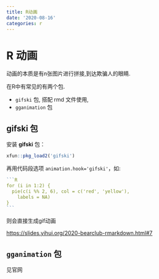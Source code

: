```yaml
---
title: R动画
date: '2020-08-16'
categories: r
---
```





# R 动画

动画的本质是有n张图片进行拼接,到达欺骗人的眼睛.

在R中有常见的有两个包.

- `gifski` 包, 搭配 rmd 文件使用, 
- `gganimation`  包

## **gifski** 包

安装 **gifski** 包：

```R
xfun::pkg_load2('gifski')
```

再用代码段选项 `animation.hook='gifski'`，如:

~~~R
```R
for (i in 1:2) {
  pie(c(i %% 2, 6), col = c('red', 'yellow'),
    labels = NA)
}
```
~~~

则会直接生成gif动画

https://slides.yihui.org/2020-bearclub-rmarkdown.html#7

## `gganimation`  包

见官网




